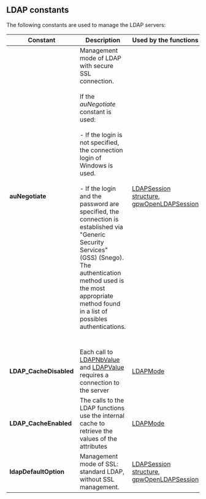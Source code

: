 
## LDAP constants
			



<a name="NOTE1"></a>
<a name="NOTE1_1"></a>
The following constants are used to manage the LDAP servers: 

| Constant | Description | Used by the functions |
| --- | --- | --- |
| **auNegotiate** | Management mode of LDAP with secure SSL connection. <br><br>If the *auNegotiate* constant is used:<br><br>- If the login is not specified, the connection login of Windows is used.<br><br>- If the login and the password are specified, the connection is established via "Generic Security Services" (GSS) (Snego). The authentication method used is the most appropriate method found in a list of possibles authentications.<br><br><br> | [LDAPSession structure](../WDLang3/3032101.md), <br>[gpwOpenLDAPSession](../WDLang6/1000017055.md) |
| **LDAP_CacheDisabled** | Each call to [LDAPNbValue](../WDLang3/3032106.md) and [LDAPValue](../WDLang3/3032107.md) requires a connection to the server | [LDAPMode](../WDLang3/3032126.md) |
| **LDAP_CacheEnabled** | The calls to the LDAP functions use the internal cache to retrieve the values of the attributes | [LDAPMode](../WDLang3/3032126.md) |
| **ldapDefaultOption** | Management mode of SSL: standard LDAP, without SSL management. | [LDAPSession structure](../WDLang3/3032101.md), <br>[gpwOpenLDAPSession](../WDLang6/1000017055.md) |





